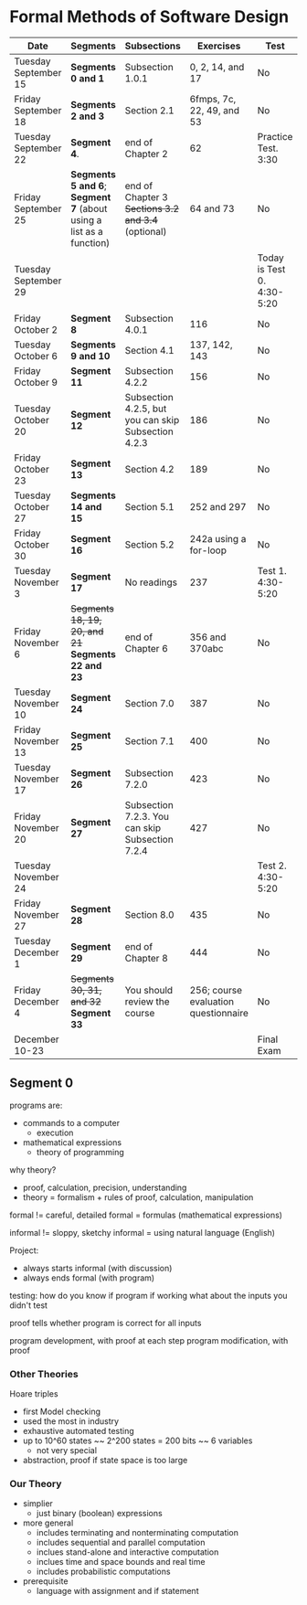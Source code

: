 # Formal Methods of Software Design

Date | Segments | Subsections | Exercises | Test
-----|----------|-------------|-----------|-----
Tuesday September 15 | **Segments 0 and 1** | Subsection 1.0.1 | 0, 2, 14, and 17 | No
Friday September 18 | **Segments 2 and 3** | Section 2.1 | 6fmps, 7c, 22, 49, and 53 | No
Tuesday September 22 | **Segment 4**.| end of Chapter 2 | 62 | Practice Test. 3:30
Friday September 25 | **Segments 5 and 6**; **Segment 7** (about using a list as a function) | end of Chapter 3 <s>Sections 3.2 and 3.4</s> (optional) | 64 and 73 | No
Tuesday September 29 | | | | Today is Test 0. 4:30-5:20
Friday October 2 | **Segment 8** | Subsection 4.0.1 | 116 | No
Tuesday October 6 | **Segments 9 and 10** | Section 4.1 | 137, 142, 143 | No
Friday October 9 | **Segment 11** | Subsection 4.2.2 | 156 | No
Tuesday October 20 | **Segment 12** | Subsection 4.2.5, but you can skip Subsection 4.2.3 | 186 | No
Friday October 23 | **Segment 13** | Section 4.2 | 189 | No
Tuesday October 27 | **Segments 14 and 15** | Section 5.1 | 252 and 297 | No
Friday October 30 | **Segment 16** | Section 5.2 | 242a using a for-loop | No
Tuesday November 3 | **Segment 17** | No readings | 237 | Test 1. 4:30-5:20
Friday November 6 | <s>Segments 18, 19, 20, and 21</s> **Segments 22 and 23** | end of Chapter 6 | 356 and 370abc | No
Tuesday November 10 | **Segment 24** | Section 7.0 | 387 | No
Friday November 13 | **Segment 25** | Section 7.1 | 400 | No
Tuesday November 17 | **Segment 26** | Subsection 7.2.0 | 423 | No
Friday November 20 | **Segment 27** | Subsection 7.2.3. You can skip Subsection 7.2.4 | 427 | No
Tuesday November 24 | | | | Test 2. 4:30-5:20
Friday November 27 | **Segment 28** | Section 8.0 | 435 | No
Tuesday December 1 | **Segment 29** | end of Chapter 8 | 444 | No
Friday December 4 | <s>Segments 30, 31, and 32</s> **Segment 33** | You should review the course | 256; course evaluation questionnaire | No
December 10-23 | | | | Final Exam

## Segment 0
programs are:
- commands to a computer
    - execution
- mathematical expressions
    - theory of programming

why theory?
- proof, calculation, precision, understanding
- theory = formalism + rules of proof, calculation, manipulation

formal != careful, detailed
formal = formulas (mathematical expressions)

informal != sloppy, sketchy
informal = using natural language (English)

Project:
- always starts informal (with discussion)
- always ends formal (with program)

testing:
how do you know if program if working
what about the inputs you didn't test

proof tells whether program is correct for all inputs

program development, with proof at each step
program modification, with proof

### Other Theories
Hoare triples
- first
Model checking
- used the most in industry
- exhaustive automated testing
- up to 10^60 states ~~ 2^200 states = 200 bits ~~ 6 variables
    - not very special
- abstraction, proof if state space is too large

### Our Theory
- simplier
    - just binary (boolean) expressions
- more general
    - includes terminating and nonterminating computation
    - includes sequential and parallel computation
    - inclues stand-alone and interactive computation
    - inclues time and space bounds and real time
    - includes probabilistic computations
- prerequisite
    - language with assignment and if statement